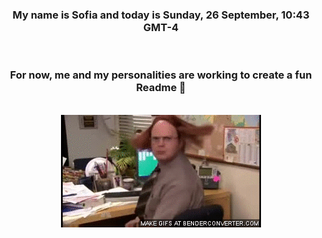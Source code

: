 


<div align="center">
<h3 >My name is Sofia and today is Sunday, 26 September, 10:43 GMT-4</h3><br>
<h3 >For now, me and my personalities are working to create a fun Readme 👋
</h3><br>
<img src='img/dwight.gif' alt='working...'/>
</div>

